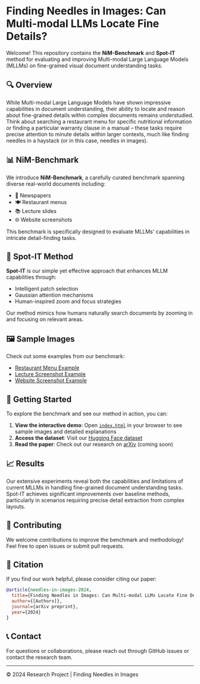 # Finding Needles in Images: Can Multi-modal LLMs Locate Fine Details?

Welcome! This repository contains the **NiM-Benchmark** and **Spot-IT** method for evaluating and improving Multi-modal Large Language Models (MLLMs) on fine-grained visual document understanding tasks.

## 🔍 Overview

While Multi-modal Large Language Models have shown impressive capabilities in document understanding, their ability to locate and reason about fine-grained details within complex documents remains understudied. Think about searching a restaurant menu for specific nutritional information or finding a particular warranty clause in a manual – these tasks require precise attention to minute details within larger contexts, much like finding needles in a haystack (or in this case, needles in images).

## 📊 NiM-Benchmark

We introduce **NiM-Benchmark**, a carefully curated benchmark spanning diverse real-world documents including:
- 📰 Newspapers
- 🍽️ Restaurant menus  
- 📚 Lecture slides
- 🌐 Website screenshots

This benchmark is specifically designed to evaluate MLLMs' capabilities in intricate detail-finding tasks.

## 🎯 Spot-IT Method

**Spot-IT** is our simple yet effective approach that enhances MLLM capabilities through:
- Intelligent patch selection
- Gaussian attention mechanisms
- Human-inspired zoom and focus strategies

Our method mimics how humans naturally search documents by zooming in and focusing on relevant areas.

## 🖼️ Sample Images

Check out some examples from our benchmark:

- [Restaurant Menu Example](Sample_imgs/Restaurant.png)
- [Lecture Screenshot Example](Sample_imgs/Lecture%20SS.png)
- [Website Screenshot Example](Sample_imgs/Website_SS.png)

## 🚀 Getting Started

To explore the benchmark and see our method in action, you can:

1. **View the interactive demo**: Open [`index.html`](index.html) in your browser to see sample images and detailed explanations
2. **Access the dataset**: Visit our [Hugging Face dataset](https://huggingface.co/datasets/AST-FRI/needles-in-images)
3. **Read the paper**: Check out our research on [arXiv](https://arxiv.org/abs/your-paper-id) (coming soon)

## 📈 Results

Our extensive experiments reveal both the capabilities and limitations of current MLLMs in handling fine-grained document understanding tasks. Spot-IT achieves significant improvements over baseline methods, particularly in scenarios requiring precise detail extraction from complex layouts.

## 🤝 Contributing

We welcome contributions to improve the benchmark and methodology! Feel free to open issues or submit pull requests.

## 📄 Citation

If you find our work helpful, please consider citing our paper:

```bibtex
@article{needles-in-images-2024,
  title={Finding Needles in Images: Can Multi-modal LLMs Locate Fine Details?},
  author={[Authors]},
  journal={arXiv preprint},
  year={2024}
}
```

## 📞 Contact

For questions or collaborations, please reach out through GitHub issues or contact the research team.

---

© 2024 Research Project | Finding Needles in Images
